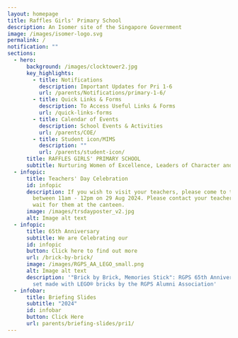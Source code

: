 ```yaml
---
layout: homepage
title: Raffles Girls' Primary School
description: An Isomer site of the Singapore Government
image: /images/isomer-logo.svg
permalink: /
notification: ""
sections:
  - hero:
      background: /images/clocktower2.jpg
      key_highlights:
        - title: Notifications
          description: Important Updates for Pri 1-6
          url: /parents/Notifications/primary-1-6/
        - title: Quick Links & Forms
          description: To Access Useful Links & Forms
          url: /quick-links-forms
        - title: Calendar of Events
          description: School Events & Activities
          url: /parents/COE/
        - title: Student icon/MIMS
          description: ""
          url: /parents/student-icon/
      title: RAFFLES GIRLS' PRIMARY SCHOOL
      subtitle: Nurturing Women of Excellence, Leaders of Character and Service
  - infopic:
      title: Teachers' Day Celebration
      id: infopic
      description: If you wish to visit your teachers, please come to the school
        between 11am - 12pm on 29 Aug 2024. Please contact your teachers and
        wait for them at the canteen.
      image: /images/trsdayposter_v2.jpg
      alt: Image alt text
  - infopic:
      title: 65th Anniversary
      subtitle: We are Celebrating our
      id: infopic
      button: Click here to find out more
      url: /brick-by-brick/
      image: /images/RGPS_AA_LEGO_small.png
      alt: Image alt text
      description: '"Brick by Brick, Memories Stick": RGPS 65th Anniversary exclusive
        set made with LEGO®️ bricks by the RGPS Alumni Association'
  - infobar:
      title: Briefing Slides
      subtitle: "2024"
      id: infobar
      button: Click Here
      url: parents/briefing-slides/pri1/
---
```

